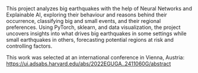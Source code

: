 This project analyzes big earthquakes with the help of Neural Networks and Explainable AI, exploring their behaviour and reasons behind their occurrence, classifying big and small events, and their regional preferences. Using PyTorch, sklearn, and data visualization, the project uncovers insights into what drives big earthquakes in some settings while small earthquakes in others, forecasting potential regions at risk and controlling factors.

This work was selected at an international conference in Vienna, Austria: https://ui.adsabs.harvard.edu/abs/2022EGUGA..2411060G/abstract
